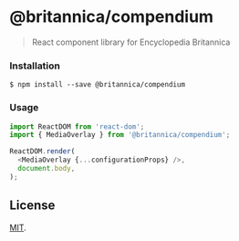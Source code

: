# @britannica/compendium

> React component library for Encyclopedia Britannica


### Installation

`$ npm install --save @britannica/compendium`


### Usage

```js
import ReactDOM from 'react-dom';
import { MediaOverlay } from '@britannica/compendium';

ReactDOM.render(
  <MediaOverlay {...configurationProps} />,
  document.body,
);
```


## License

[MIT](LICENSE).
